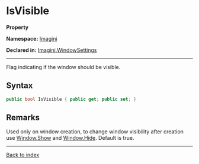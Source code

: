 # IsVisible

**Property**

**Namespace:** [Imagini](Imagini.md)

**Declared in:** [Imagini.WindowSettings](Imagini.WindowSettings.md)

------



Flag indicating if the window should be visible.


## Syntax

```csharp
public bool IsVisible { public get; public set; }
```

## Remarks

Used only on window creation, to change window visibility after
creation use [Window.Show](#.md) and [Window.Hide](#.md).
Default is true.

------

[Back to index](index.md)
